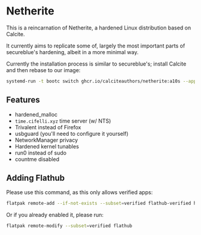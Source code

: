 # Netherite

This is a reincarnation of Netherite, a hardened Linux distribution based on Calcite.

It currently aims to replicate some of, largely the most important parts of secureblue's hardening, albeit in a more minimal way.

Currently the installation process is similar to secureblue's; install Calcite and then rebase to our image:

```bash
systemd-run -t bootc switch ghcr.io/calciteauthors/netherite:a10s --apply
```

## Features

- hardened_malloc
- `time.cifelli.xyz` time server (w/ NTS)
- Trivalent instead of Firefox
- usbguard (you'll need to configure it yourself)
- NetworkManager privacy
- Hardened kernel tunables
- run0 instead of sudo
- countme disabled

## Adding Flathub

Please use this command, as this only allows verified apps:

```bash
flatpak remote-add --if-not-exists --subset=verified flathub-verified https://flathub.org/repo/flathub.flatpakrepo
```

Or if you already enabled it, please run:

```bash
flatpak remote-modify --subset=verified flathub
```

